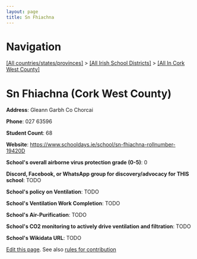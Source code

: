 ```yaml
---
layout: page
title: Sn Fhiachna
---
```

# Navigation

[[All countries/states/provinces]](../../..) > [[All Irish School Districts]](../..) > [[All In Cork West County]](..)

# Sn Fhiachna (Cork West County)

**Address**: Gleann Garbh Co Chorcai

**Phone**: 027 63596

**Student Count**: 68

**Website**: <https://www.schooldays.ie/school/sn-fhiachna-rollnumber-19420D>

**School's overall airborne virus protection grade (0-5)**: 0

**Discord, Facebook, or WhatsApp group for discovery/advocacy for THIS school**: TODO

**School's policy on Ventilation**: TODO

**School's Ventilation Work Completion**: TODO

**School's Air-Purification**: TODO

**School's CO2 monitoring to actively drive ventilation and filtration**: TODO

**School's Wikidata URL**: TODO


[Edit this page](https://github.com/ventilate-schools/Ireland/edit/main/./Cork_West_County/Sn_Fhiachna.md). See also [rules for contribution](../../../contribution-rules/)